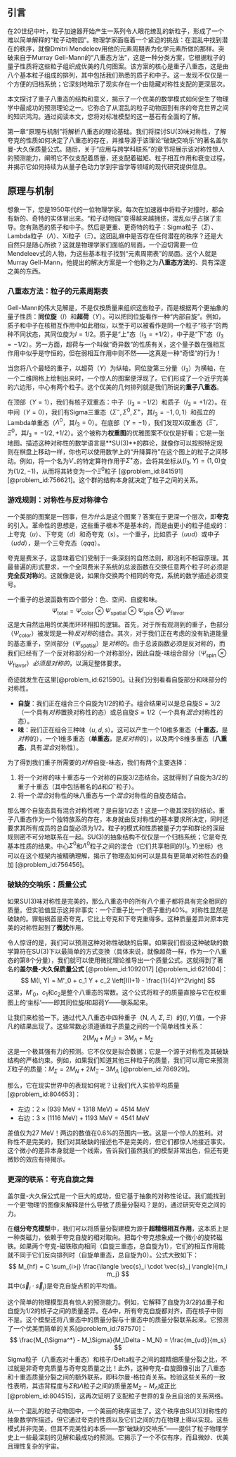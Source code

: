 ## 引言
在20世纪中叶，粒子加速器开始产生一系列令人眼花缭乱的新粒子，形成了一个难以简单解释的“粒子动物园”。物理学家面临着一个紧迫的挑战：在混乱中找到潜在的秩序，就像Dmitri Mendeleev用他的元素周期表为化学元素所做的那样。突破来自于Murray Gell-Mann的“八重态方法”，这是一种分类方案，它根据粒子的量子性质将这些粒子组织成优美的几何图案。该方案的核心是重子八重态，这是由八个基本粒子组成的排列，其中包括我们熟悉的质子和中子。这一发现不仅仅是一个方便的归档系统；它深刻地暗示了现实存在一个由隐藏对称性支配的更深层次。

本文探讨了重子八重态的结构和意义，揭示了一个优美的数学模式如何促生了物理学中最成功的预测理论之一。它弥合了从混乱的粒子动物园到有序的夸克世界之间的知识鸿沟。通过阅读本文，您将对标准模型的这一基石有全面的了解。

第一章“原理与机制”将解析八重态的理论基础。我们将探讨SU(3)味对称性，了解夸克的性质如何决定了八重态的存在，并推导源于该理论“破缺交响乐”的著名盖尔曼-大久保质量公式。随后，关于“应用与跨学科联系”的章节将展示该对称性惊人的预测能力，阐明它不仅支配着质量，还支配着磁矩、粒子相互作用和衰变过程，并揭示它如何持续为从量子色动力学到宇宙学等领域的现代研究提供信息。

## 原理与机制

想象一下，您是1950年代的一位物理学家。每次在加速器中将粒子对撞时，都会有新的、奇特的实体冒出来。“粒子动物园”变得越来越拥挤，混乱似乎占据了主导。您有熟悉的质子和中子。然后是更重、更奇特的粒子：Sigma粒子（$\Sigma$）、Lambda粒子（$\Lambda$）、Xi粒子（$\Xi$）。这团乱麻中是否存在任何潜在的秩序？还是大自然只是随心所欲？这就是物理学家们面临的局面，一个迫切需要一位Mendeleev式的人物，为这些基本粒子找到“元素周期表”的局面。这个人就是Murray Gell-Mann，他提出的解决方案是一个他称之为**八重态方法**的、具有深邃之美的东西。

### 八重态方法：粒子的元素周期表

Gell-Mann的伟大见解是，不是仅按质量来组织这些粒子，而是根据两个更抽象的量子性质：**同位旋**（$I$）和**超荷**（$Y$）。可以把同位旋看作一种“内部自旋”。例如，质子和中子在核相互作用中如此相似，以至于可以被看作是同一个粒子“核子”的两种不同状态，其同位旋为$I=1/2$。质子是“上”态（$I_3 = +1/2$），中子是“下”态（$I_3 = -1/2$）。另一方面，超荷与一个叫做“奇异数”的性质有关，这个量子数在强相互作用中似乎是守恒的，但在弱相互作用中则不然——这真是一种“奇怪”的行为！

当您将八个最轻的重子，以超荷（$Y$）为纵轴，同位旋第三分量（$I_3$）为横轴，在一个二维网格上绘制出来时，一个惊人的图案便浮现了。它们形成了一个近乎完美的六边形，中心有两个粒子。这个优美的几何排列就是我们所说的**重子八重态**。

在顶部（$Y=1$），我们有核子双重态：中子（$I_3 = -1/2$）和质子（$I_3 = +1/2$）。在中间（$Y=0$），我们有Sigma三重态（$\Sigma^-, \Sigma^0, \Sigma^+$，其$I_3 = -1, 0, 1$）和孤立的Lambda单重态（$\Lambda^0$，其$I_3=0$）。在底部（$Y=-1$），我们发现Xi双重态（$\Xi^-, \Xi^0$，其$I_3 = -1/2, +1/2$）。这个被称为**权重图**的优雅图案不仅仅是好看；它是一张地图。描述这种对称性的数学语言是**SU(3)**的群论，就像你可以按照特定规则在棋盘上移动一样，你也可以使用数学上的“升降算符”在这个图上的粒子之间移动。例如，将一个名为$V_-$的特定算符作用于$\Sigma^+$态，会将其坐标从$(I_3, Y) = (1, 0)$变为$(1/2, -1)$，从而将其转变为一个$\Xi^0$粒子 [@problem_id:841591] [@problem_id:756621]。这个群的结构本身就决定了粒子之间的关系。

### 游戏规则：对称性与反对称律令

一个美丽的图案是一回事，但*为什么*是这个图案？答案在于更深一个层次，即**夸克**的引入。革命性的思想是，这些重子根本不是基本的，而是由更小的粒子组成的：上夸克（$u$）、下夸克（$d$）和奇夸克（$s$）。一个重子，比如质子（$uud$）或中子（$udd$），是一个三夸克态（$qqq$）。

夸克是费米子，这意味着它们受制于一条深刻的自然法则，即泡利不相容原理。其最普遍的形式要求，一个全同费米子系统的总波函数在交换任意两个粒子时必须是**完全反对称**的。这就像是说，如果你交换两个相同的夸克，系统的数学描述必须变号。

一个重子的总波函数有四个部分：色、空间、自旋和味。
$$
\Psi_{\text{total}} = \Psi_{\text{color}} \otimes \Psi_{\text{spatial}} \otimes \Psi_{\text{spin}} \otimes \Psi_{\text{flavor}}
$$
这是大自然运用的优美而环环相扣的逻辑。首先，对于所有观测到的重子，色部分（$\Psi_{\text{color}}$）被发现是一种*反对称*的组合。其次，对于我们正在考虑的没有轨道能量的基态重子，空间部分（$\Psi_{\text{spatial}}$）是*对称*的。由于总波函数必须是反对称的，而我们已经有了一个反对称部分和一个对称部分，因此自旋-味组合部分（$\Psi_{\text{spin}} \otimes \Psi_{\text{flavor}}$）*必须是对称的*，以满足整体要求。

奇迹就发生在这里[@problem_id:621590]。让我们分别看看自旋部分和味部分的对称性。
-   **自旋**：我们正在组合三个自旋为1/2的粒子。组合结果可以是总自旋$S=3/2$（一个具有*对称*置换对称性的态）或总自旋$S=1/2$（一个具有*混合*对称性的态）。
-   **味**：我们正在组合三种味（$u, d, s$）。这可以产生一个10维多重态（**十重态**，是*对称*的），一个1维多重态（**单重态**，是*反对称*的），以及两个8维多重态（**八重态**，具有*混合*对称性）。

为了得到我们重子所需要的*对称*自旋-味态，我们有两个主要选择：
1.  将一个对称的味十重态与一个对称的自旋3/2态结合。这就得到了自旋为3/2的重子十重态（其中包括著名的$\Delta$和$\Omega^-$粒子）。
2.  将一个*混合*对称性的味八重态与一个*混合*对称性的自旋态结合。

那么哪个自旋态具有混合对称性呢？是自旋1/2态！这是一个极其深刻的结论。重子八重态作为一个独特族系的存在，本身就由反对称性的基本要求所决定，同时还要求其所有成员的总自旋必须为1/2。粒子的模式和性质被量子力学和群论的深层规则密不可分地联系在一起。SU(3)的抽象结构不仅仅是一个归档系统；它是夸克基本性质的结果。中心$\Sigma^0$和$\Lambda^0$粒子之间的混合（它们共享相同的$(I_3, Y)$坐标）也可以在这个框架内被精确理解，揭示了物理态如何可以是具有更简单对称性态的叠加 [@problem_id:756456]。

### 破缺的交响乐：质量公式

如果SU(3)味对称性是完美的，那么八重态中的所有八个重子都将具有完全相同的质量。但实验值显示这并非事实：一个$\Xi$重子比一个质子重约40%。对称性显然是破缺的。罪魁祸首是奇夸克，它比上夸克和下夸克重得多。这种质量差异对原本完美的对称性起到了**微扰**作用。

令人惊讶的是，我们可以预测这种对称性破缺的后果。如果我们假设这种破缺的数学算符在SU(3)下以最简单的方式变换（具体来说，就像超荷一样，作为一个八重态的第8个分量），我们就可以使用微扰理论推导出一个质量公式。这就得到了著名的**盖尔曼-大久保质量公式** [@problem_id:1092017] [@problem_id:621604]：
$$
M(I, Y) = M'_0 + c_1 Y + c_2 \left[I(I+1) - \frac{1}{4}Y^2\right]
$$
这里，$M'_0$，$c_1$和$c_2$是整个八重态的常数。这个公式将粒子的质量直接与它在权重图上的‘坐标’——即其同位旋$I$和超荷$Y$——联系起来。

让我们来检验一下。通过代入八重态中四种重子（N, $\Lambda$, $\Sigma$, $\Xi$）的($I, Y$)值，一个非凡的结果出现了。这些常数必须遵循粒子质量之间的一个简单线性关系：
$$
2(M_N + M_\Xi) = 3M_\Lambda + M_\Sigma
$$
这是一个极其强有力的预测。它不仅仅是拟合数据；它是一个源于对称性及其破缺结构的严格约束。例如，如果我们知道其他三种粒子的质量，我们可以用它来预测$\Sigma$粒子的质量：$M_\Sigma = 2 M_N + 2 M_\Xi - 3 M_\Lambda$ [@problem_id:786929]。

那么，它在现实世界中的表现如何呢？让我们代入实验平均质量 [@problem_id:804653]：
-   左边：$2 \times (939 \text{ MeV} + 1318 \text{ MeV}) = 4514 \text{ MeV}$
-   右边：$3 \times (1116 \text{ MeV}) + 1193 \text{ MeV} = 4541 \text{ MeV}$

差值仅为27 MeV！两边的数值在0.6%的范围内一致。这是一个惊人的胜利。对称性不是完美的，我们对其破缺的描述也不是完美的，但它们都惊人地接近事实。这个微小的差异本身就是一个线索，告诉我们虽然我们的模型非常出色，但还有更微妙的效应有待揭示。

### 更深的联系：夸克自旋之舞

盖尔曼-大久保公式是一个巨大的成功，但它基于抽象的对称性论证。我们能找到一个更‘物理’的图像来解释是什么导致了质量分裂吗？是的，通过研究夸克之间的力。

在**组分夸克模型**中，我们可以将质量分裂建模为源于**超精细相互作用**，这本质上是一种类磁力，依赖于夸克自旋的相对取向。把每个夸克想象成一个微小的旋转磁铁。如果两个夸克-磁铁取向相同（自旋三重态，总自旋为1），它们的相互作用能就不同于它们反向排列时（自旋单重态，总自旋为0）。公式大致如下：
$$
M_{hf} = C \sum_{i>j} \frac{\langle \vec{s}_i \cdot \vec{s}_j \rangle}{m_i m_j}
$$
其中$\langle \vec{s}_i \cdot \vec{s}_j \rangle$是夸克自旋点积的平均值。

这个简单的物理模型具有惊人的预测能力。例如，它解释了自旋为3/2的$\Delta$重子和自旋为1/2的核子之间的质量差异。在$\Delta$中，所有夸克自旋都对齐，而在核子中则不是。这个模型还将八重态中的质量分裂与十重态中的质量分裂联系起来。它预测了一个优美而简单的关系[@problem_id:787570]：
$$
\frac{M_{\Sigma^*} - M_\Sigma}{M_\Delta - M_N} = \frac{m_{ud}}{m_s}
$$
Sigma粒子（八重态对十重态）和核子/Delta粒子之间的超精细质量分裂之比，不过就是非奇夸克质量与奇夸克质量之比！此外，这种夸克-自旋图像引出了八重态和十重态质量分裂之间的额外联系，即科尔曼-格拉肖关系。检验这些关系的一致性表明，其违背程度与$\Sigma$和$\Lambda$粒子之间的质量差$M_\Sigma - M_\Lambda$成正比 [@problem_id:804515]，这再次证明了支配粒子世界的复杂且自洽的关系网络。

从一个混乱的粒子动物园中，一个美丽的秩序诞生了。这个秩序由SU(3)对称性的抽象数学所描述，但它通过夸克的性质以及它们之间的力在物理上得以实现。这些模式并非完美，但其不完美性的本质——那“破缺的交响乐”——提供了粒子物理学史上一些最深刻的见解和最成功的预测。它揭示了一个不仅有序，而且微妙、优美且理性复杂的宇宙。

